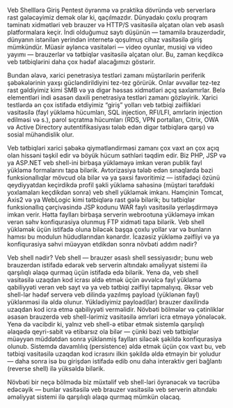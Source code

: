 Veb Shelllərə Giriş
Pentest öyrənmə və praktika dövründə veb serverlərə rast gələcəyimiz demək olar ki, qaçılmazdır. Dünyadakı çoxlu proqram təminatı xidmətləri veb brauzer və HTTP/S vasitəsilə əlçatan olan veb əsaslı platformalara keçir. İndi olduğumuz saytı düşünün — tamamilə brauzerdədir, dünyanın istənilən yerindən internetə qoşulmuş cihaz vasitəsilə giriş mümkündür. Müasir əyləncə vasitələri — video oyunlar, musiqi və video yayımı — brauzerlər və tətbiqlər vasitəsilə əlçatan olur. Bu, zaman keçdikcə veb tətbiqlərini daha çox hədəf alacağımızı göstərir.

Bundan əlavə, xarici penetrasiya testləri zamanı müştərilərin periferik şəbəkələrinin yaxşı gücləndirildiyini tez-tez görürük. Onlar əvvəllər tez-tez rast gəldiyimiz kimi SMB və ya digər həssas xidmətləri açıq saxlamırlar. Belə elementləri indi əsasən daxili penetrasiya testləri zamanı gözləyirik. Xarici testlərdə ən çox istifadə etdiyimiz “giriş” yolları veb tətbiqi zəiflikləri vasitəsilə (fayl yükləmə hücumları, SQL injection, RFI/LFI, əmrlərin injection edilməsi və s.), parol sıçratma hücumları (RDS, VPN portalları, Citrix, OWA və Active Directory autentifikasiyası tələb edən digər tətbiqlərə qarşı) və sosial mühəndislik olur.

Veb tətbiqləri xarici şəbəkə qiymətləndirməsi zamanı çox vaxt ən çox açıq olan hissəni təşkil edir və böyük hücum səthləri təqdim edir. Biz PHP, JSP və ya ASP.NET veb shell-ini birbaşa yükləməyə imkan verən publik fayl yükləmə formalarını tapa bilərik. Avtorizasiya tələb edən sınaqlarda bəzi funksionallıqlar mövcud ola bilər və ya şəxsi favoritimiz — istifadəçi özünü qeydiyyatdan keçirdikdə profil şəkli yükləmə sahəsinə (müştəri tərəfdəki yoxlamaları keçdikdən sonra) veb shell yükləmək imkanı. Həmçinin Tomcat, Axis2 və ya WebLogic kimi tətbiqlərə rast gələ bilərik; bu tətbiqlər funksionallıq çərçivəsində JSP kodunu WAR faylı vasitəsilə yerləşdirməyə imkan verir. Hətta faylları birbaşa serverin webrootuna yükləməyə imkan verən səhv konfiqurasiya olunmuş FTP xidməti tapa bilərik. Veb shell yükləmək üçün istifadə oluna biləcək başqa çoxlu yollar var və bunların hamısı bu modulun hüdudlarından kənardır. İcazəsiz yükləmə zəifliyi və ya konfiqurasiya səhvi müəyyən etdikdən sonra növbəti addım nədir?

Veb shell nədir?
Veb shell — brauzer əsaslı shell sessiyasıdır; bunu web brauzerdən istifadə edərək veb serverin altındakı əməliyyat sistemi ilə qarşılıqlı əlaqə qurmaq üçün istifadə edə bilərik. Yenə də, veb shell vasitəsilə uzaqdan kod icrası əldə etmək üçün əvvəlcə fayl yükləmə qabiliyyəti verən veb sayt və ya veb tətbiqi zəifliyi tapmalıyıq. Əksər veb shell-lər hədəf serverə veb dilində yazılmış payload (yüklənən fayl) yüklənməsi ilə əldə olunur. Yüklədiyimiz payload(lar) brauzer daxilində uzaqdan kod icra etmə qabiliyyəti verməlidir. Növbəti bölmələr və çətinliklər əsasən brauzerdə veb shell-lərimiz vasitəsilə əmrləri icra etməyə yönələcək. Yenə də vacibdir ki, yalnız veb shell-ə etibar etmək sistemlə qarşılıqlı əlaqədə qeyri-sabit və etibarsız ola bilər — çünki bəzi veb tətbiqlər müəyyən müddətdən sonra yüklənmiş faylları siləcək şəkildə konfiqurasiya olunub. Sistemdə davamlılıq (persistence) əldə etmək üçün çox vaxt bu, veb tətbiqi vasitəsilə uzaqdan kod icrasını ilkin şəkildə əldə etməyin bir yoludur — daha sonra isə bu girişdən istifadə edib onu daha interaktiv geri bağlantı (reverse shell) ilə yüksəldə bilərik.

Növbəti bir neçə bölmədə biz müxtəlif veb shell-ləri öyrənəcək və təcrübə edəcəyik — bunlar vasitəsilə veb brauzer vasitəsilə veb serverin altındakı əməliyyat sistemi ilə qarşılıqlı əlaqə qurmaq mümkün olacaq.
